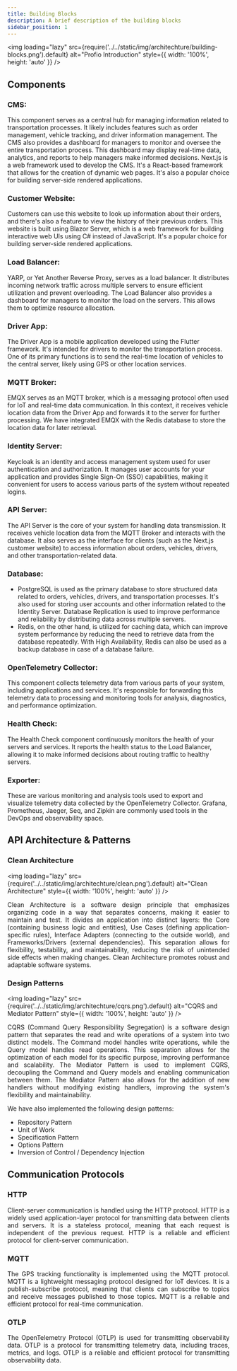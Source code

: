 ```yaml
---
title: Building Blocks
description: A brief description of the building blocks
sidebar_position: 1
---
```


<img
loading="lazy"
src={require('../../static/img/architechture/building-blocks.png').default}
alt="Profio Introduction"
style={{ width: '100%', height: 'auto' }}
/>

## Components

### CMS:

<p align="justify">

This component serves as a central hub for managing information related to transportation processes. It likely includes features such as order management, vehicle tracking, and driver information management. The CMS also provides a dashboard for managers to monitor and oversee the entire transportation process. This dashboard may display real-time data, analytics, and reports to help managers make informed decisions. Next.js is a web framework used to develop the CMS. It's a React-based framework that allows for the creation of dynamic web pages. It's also a popular choice for building server-side rendered applications.

</p>

### Customer Website:

<p align="justify">

Customers can use this website to look up information about their orders, and there's also a feature to view the history of their previous orders. This website is built using Blazor Server, which is a web framework for building interactive web UIs using C# instead of JavaScript. It's a popular choice for building server-side rendered applications.

</p>

### Load Balancer:

<p align="justify">

YARP, or Yet Another Reverse Proxy, serves as a load balancer. It distributes incoming network traffic across multiple servers to ensure efficient utilization and prevent overloading. The Load Balancer also provides a dashboard for managers to monitor the load on the servers. This allows them to optimize resource allocation.

</p>

### Driver App:

<p align="justify">

The Driver App is a mobile application developed using the Flutter framework. It's intended for drivers to monitor the transportation process. One of its primary functions is to send the real-time location of vehicles to the central server, likely using GPS or other location services.

</p>

### MQTT Broker:

<p align="justify">

EMQX serves as an MQTT broker, which is a messaging protocol often used for IoT and real-time data communication. In this context, it receives vehicle location data from the Driver App and forwards it to the server for further processing. We have integrated EMQX with the Redis database to store the location data for later retrieval.

</p>

### Identity Server:

<p align="justify">

Keycloak is an identity and access management system used for user authentication and authorization. It manages user accounts for your application and provides Single Sign-On (SSO) capabilities, making it convenient for users to access various parts of the system without repeated logins.

</p>

### API Server:

<p align="justify">

The API Server is the core of your system for handling data transmission. It receives vehicle location data from the MQTT Broker and interacts with the database. It also serves as the interface for clients (such as the Next.js customer website) to access information about orders, vehicles, drivers, and other transportation-related data.

</p>

### Database:

<p align="justify">

- PostgreSQL is used as the primary database to store structured data related to orders, vehicles, drivers, and transportation processes. It's also used for storing user accounts and other information related to the Identity Server. Database Replication is used to improve performance and reliability by distributing data across multiple servers.
- Redis, on the other hand, is utilized for caching data, which can improve system performance by reducing the need to retrieve data from the database repeatedly. With High Availability, Redis can also be used as a backup database in case of a database failure.

</p>

### OpenTelemetry Collector:

<p align="justify">

This component collects telemetry data from various parts of your system, including applications and services. It's responsible for forwarding this telemetry data to processing and monitoring tools for analysis, diagnostics, and performance optimization.

</p>

### Health Check:

<p align="justify">

The Health Check component continuously monitors the health of your servers and services. It reports the health status to the Load Balancer, allowing it to make informed decisions about routing traffic to healthy servers.

</p>

### Exporter:

<p align="justify">

These are various monitoring and analysis tools used to export and visualize telemetry data collected by the OpenTelemetry Collector.
Grafana, Prometheus, Jaeger, Seq, and Zipkin are commonly used tools in the DevOps and observability space.

</p>

## API Architecture & Patterns

### Clean Architecture

<img
loading="lazy"
src={require('../../static/img/architechture/clean.png').default}
alt="Clean Architecture"
style={{ width: '100%', height: 'auto' }}
/>

<p align="justify">
Clean Architecture is a software design principle that emphasizes organizing code in a way that separates concerns, making it easier to maintain and test. It divides an application into distinct layers: the Core (containing business logic and entities), Use Cases (defining application-specific rules), Interface Adapters (connecting to the outside world), and Frameworks/Drivers (external dependencies). This separation allows for flexibility, testability, and maintainability, reducing the risk of unintended side effects when making changes. Clean Architecture promotes robust and adaptable software systems.
</p>

### Design Patterns

<img
loading="lazy"
src={require('../../static/img/architechture/cqrs.png').default}
alt="CQRS and Mediator Pattern"
style={{ width: '100%', height: 'auto' }}
/>

<p align="justify">
CQRS (Command Query Responsibility Segregation) is a software design pattern that separates the read and write operations of a system into two distinct models. The Command model handles write operations, while the Query model handles read operations. This separation allows for the optimization of each model for its specific purpose, improving performance and scalability. The Mediator Pattern is used to implement CQRS, decoupling the Command and Query models and enabling communication between them. The Mediator Pattern also allows for the addition of new handlers without modifying existing handlers, improving the system's flexibility and maintainability.
</p>

We have also implemented the following design patterns:

- Repository Pattern
- Unit of Work
- Specification Pattern
- Options Pattern
- Inversion of Control / Dependency Injection

## Communication Protocols

### HTTP

<p align="justify">
Client-server communication is handled using the HTTP protocol. HTTP is a widely used application-layer protocol for transmitting data between clients and servers. It is a stateless protocol, meaning that each request is independent of the previous request. HTTP is a reliable and efficient protocol for client-server communication.
</p>

### MQTT

<p align="justify">
The GPS tracking functionality is implemented using the MQTT protocol. MQTT is a lightweight messaging protocol designed for IoT devices. It is a publish-subscribe protocol, meaning that clients can subscribe to topics and receive messages published to those topics. MQTT is a reliable and efficient protocol for real-time communication.
</p>

### OTLP

<p align="justify">
The OpenTelemetry Protocol (OTLP) is used for transmitting observability data. OTLP is a protocol for transmitting telemetry data, including traces, metrics, and logs. OTLP is a reliable and efficient protocol for transmitting observability data.
</p>
